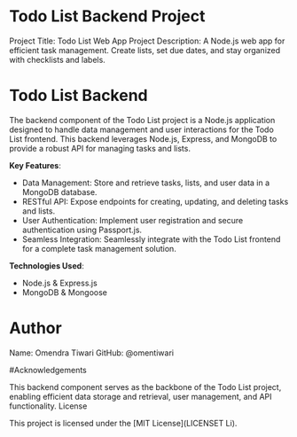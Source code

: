 # Todo List Backend Project
Project Title: Todo List Web App Project Description: A Node.js web app for efficient task management. Create lists, set due dates, and stay organized with checklists and labels.
# Todo List Backend

The backend component of the Todo List project is a Node.js application designed to handle data management and user interactions for the Todo List frontend. This backend leverages Node.js, Express, and MongoDB to provide a robust API for managing tasks and lists.

**Key Features**:
- Data Management: Store and retrieve tasks, lists, and user data in a MongoDB database.
- RESTful API: Expose endpoints for creating, updating, and deleting tasks and lists.
- User Authentication: Implement user registration and secure authentication using Passport.js.
- Seamless Integration: Seamlessly integrate with the Todo List frontend for a complete task management solution.

**Technologies Used**:
- Node.js & Express.js
- MongoDB & Mongoose
  
 # Author
 Name: Omendra Tiwari
 GitHub: @omentiwari
 
 #Acknowledgements
 
This backend component serves as the backbone of the Todo List project, enabling efficient data storage and retrieval, user management, and API functionality.
License

This project is licensed under the [MIT License](LICENSET Li).
